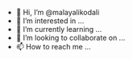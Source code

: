 - 👋 Hi, I’m @malayalikodali
- 👀 I’m interested in ...
- 🌱 I’m currently learning ...
- 💞️ I’m looking to collaborate on ...
- 📫 How to reach me ...

<!---
malayalikodali/malayalikodali is a ✨ special ✨ repository because its `README.md` (this file) appears on your GitHub profile.
You can click the Preview link to take a look at your changes.
--->
